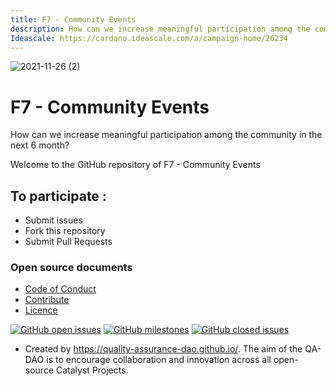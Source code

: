 ```yaml
---
title: F7 - Community Events
description: How can we increase meaningful participation among the community in the next 6 month?
Ideascale: https://cardano.ideascale.com/a/campaign-home/26234
---
```


![2021-11-26 (2)](https://user-images.githubusercontent.com/25156451/143614223-8ae8f97b-dbf8-4e6e-bbe4-dee15d9dfbaf.png)

# F7 - Community Events

How can we increase meaningful participation among the community in the next 6 month?

Welcome to the GitHub repository of F7 - Community Events
## To participate :
* Submit issues
* Fork this repository
* Submit Pull Requests

### Open source documents 
- [Code of Conduct](https://github.com/Catalyst-Challenges/F7-Community-Events/blob/main/CODE-OF-CONDUCT.md)
- [Contribute](https://github.com/Catalyst-Challenges/F7-Community-Events/blob/main/CONTRIBUTE.md)
- [Licence](https://github.com/Catalyst-Challenges/F7-Community-Events/blob/main/LICENSE)

[![GitHub open issues](https://img.shields.io/github/issues/Catalyst-Challenges/F7-Community-Events?style=flat-square)](https://github.com/Catalyst-Challenges/F7-Community-Events/issues)
[![GitHub milestones](https://img.shields.io/github/milestones/open/Catalyst-Challenges/F7-Community-Events?style=flat-square)](https://github.com/Catalyst-Challenges/F7-Community-Events/milestones)
[![GitHub closed issues](https://img.shields.io/github/issues-closed-raw/Catalyst-Challenges/F7-Community-Events?style=flat-square)](https://github.com/Catalyst-Challenges/F7-Community-Events/issues?q=is%3Aissue+is%3Aclosed)


- Created by https://quality-assurance-dao.github.io/. The aim of the QA-DAO is to encourage collaboration and innovation across all open-source Catalyst Projects.

